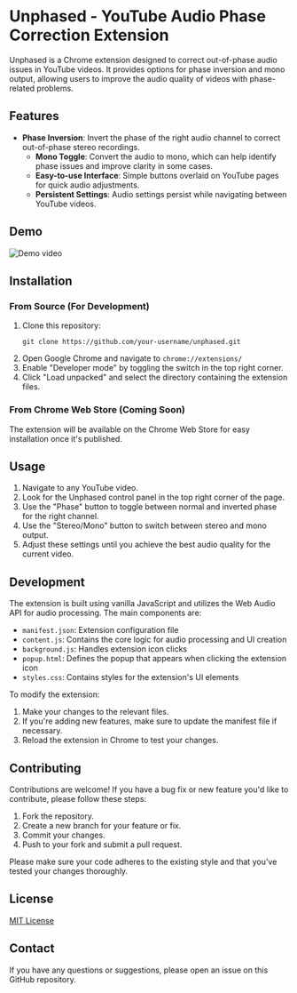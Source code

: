 # Unphased - YouTube Audio Phase Correction Extension

Unphased is a Chrome extension designed to correct out-of-phase audio issues in YouTube videos. It provides options for phase inversion and mono output, allowing users to improve the audio quality of videos with phase-related problems.

## Features

- **Phase Inversion**: Invert the phase of the right audio channel to correct out-of-phase stereo recordings.
  - **Mono Toggle**: Convert the audio to mono, which can help identify phase issues and improve clarity in some cases.
  - **Easy-to-use Interface**: Simple buttons overlaid on YouTube pages for quick audio adjustments.
  - **Persistent Settings**: Audio settings persist while navigating between YouTube videos.

## Demo

![Demo video](https://youtu.be/E-las1kZxPY)

## Installation

### From Source (For Development)

1. Clone this repository:
   ```
   git clone https://github.com/your-username/unphased.git
   ```
2. Open Google Chrome and navigate to `chrome://extensions/`
3. Enable "Developer mode" by toggling the switch in the top right corner.
4. Click "Load unpacked" and select the directory containing the extension files.

### From Chrome Web Store (Coming Soon)

The extension will be available on the Chrome Web Store for easy installation once it's published.

## Usage

1. Navigate to any YouTube video.
2. Look for the Unphased control panel in the top right corner of the page.
3. Use the "Phase" button to toggle between normal and inverted phase for the right channel.
4. Use the "Stereo/Mono" button to switch between stereo and mono output.
5. Adjust these settings until you achieve the best audio quality for the current video.

## Development

The extension is built using vanilla JavaScript and utilizes the Web Audio API for audio processing. The main components are:

- `manifest.json`: Extension configuration file
- `content.js`: Contains the core logic for audio processing and UI creation
- `background.js`: Handles extension icon clicks
- `popup.html`: Defines the popup that appears when clicking the extension icon
- `styles.css`: Contains styles for the extension's UI elements

To modify the extension:

1. Make your changes to the relevant files.
2. If you're adding new features, make sure to update the manifest file if necessary.
3. Reload the extension in Chrome to test your changes.

## Contributing

Contributions are welcome! If you have a bug fix or new feature you'd like to contribute, please follow these steps:

1. Fork the repository.
2. Create a new branch for your feature or fix.
3. Commit your changes.
4. Push to your fork and submit a pull request.

Please make sure your code adheres to the existing style and that you've tested your changes thoroughly.

## License

[MIT License](LICENSE)

## Contact

If you have any questions or suggestions, please open an issue on this GitHub repository.
